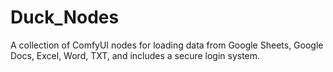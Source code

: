# Duck_Nodes
A collection of ComfyUI nodes for loading data from Google Sheets, Google Docs, Excel, Word, TXT, and includes a secure login system.
